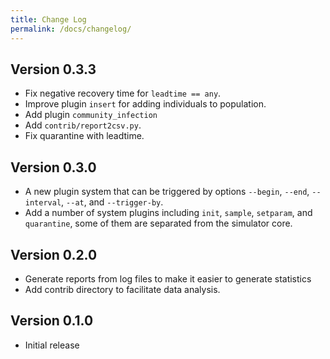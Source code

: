 ```yaml
---
title: Change Log
permalink: /docs/changelog/
---
```


## Version 0.3.3

* Fix negative recovery time for `leadtime == any`.
* Improve plugin `insert` for adding individuals to population.
* Add plugin `community_infection`
* Add `contrib/report2csv.py`.
* Fix quarantine with leadtime.

## Version 0.3.0

* A new plugin system that can be triggered by options `--begin`, `--end`, `--interval`, `--at`, and `--trigger-by`.
* Add a number of system plugins including `init`, `sample`, `setparam`, and `quarantine`, some of them are separated from the simulator core.

## Version 0.2.0

* Generate reports from log files to make it easier to generate statistics
* Add contrib directory to facilitate data analysis.

## Version 0.1.0

* Initial release